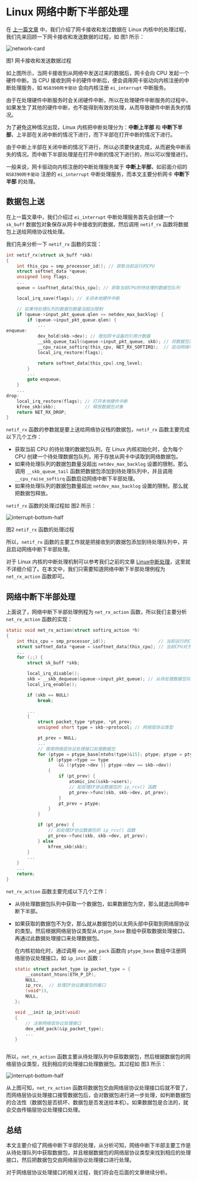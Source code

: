 # Linux 网络中断下半部处理

在 [上一篇文章](https://mp.weixin.qq.com/s/u8PgRcMLbYvOC5oAd_fGPA) 中，我们介绍了网卡接收和发过数据在 Linux 内核中的处理过程，我们先来回顾一下网卡接收和发送数据的过程，如 图1 所示：

![network-card](https://raw.githubusercontent.com/liexusong/understanding-the-linux-networking/master/images/network-card.png)

图1 网卡接收和发送数据过程

如上图所示，当网卡接收到从网络中发送过来的数据后，网卡会向 CPU 发起一个硬件中断。当 CPU 接收到网卡的硬件中断后，便会调用网卡驱动向内核注册的中断处理服务，如 `NS8390网卡驱动` 会向内核注册 `ei_interrupt` 中断服务。

由于在处理硬件中断服务时会关闭硬件中断，所以在处理硬件中断服务的过程中，如果发生了其他的硬件中断，也不能得到有效的处理，从而导致硬件中断丢失的情况。

为了避免这种情况出现，Linux 内核把中断处理分为：**中断上半部** 和 **中断下半部**，上半部在关闭中断的情况下进行，而下半部在打开中断的情况下进行。

由于中断上半部在关闭中断的情况下进行，所以必须要快速完成，从而避免中断丢失的情况。而中断下半部处理是在打开中断的情况下进行的，所以可以慢慢进行。

一般来说，网卡驱动向内核注册的中断处理服务属于 **中断上半部**，如前面介绍的 `NS8390网卡驱动` 注册的 `ei_interrupt` 中断处理服务，而本文主要分析网卡 **中断下半部** 的处理。

## 数据包上送

在上一篇文章中，我们介绍过 `ei_interrupt`  中断处理服务首先会创建一个 `sk_buff` 数据包对象保存从网卡中接收到的数据，然后调用 `netif_rx` 函数将数据包上送给网络协议栈处理。

我们先来分析一下 `netif_rx` 函数的实现：

```c
int netif_rx(struct sk_buff *skb)
{
    int this_cpu = smp_processor_id(); // 获取当前运行的CPU
    struct softnet_data *queue;
    unsigned long flags;
    ...
    queue = &softnet_data[this_cpu]; // 获取当前CPU的待处理的数据包队列

    local_irq_save(flags); // 关闭本地硬件中断

    // 如果待处理队列的数据包数量没超出限制
    if (queue->input_pkt_queue.qlen <= netdev_max_backlog) {
        if (queue->input_pkt_queue.qlen) {
            ...
enqueue:
            dev_hold(skb->dev); // 增加网卡设备的引用计数器
            __skb_queue_tail(&queue->input_pkt_queue, skb); // 将数据包添加到待处理队列中
            __cpu_raise_softirq(this_cpu, NET_RX_SOFTIRQ);  // 启动网络中断下半部处理
            local_irq_restore(flags);

            return softnet_data[this_cpu].cng_level;
        }
        ...
        goto enqueue;
    }
    ...
drop:
    local_irq_restore(flags); // 打开本地硬件中断
    kfree_skb(skb);           // 释放数据包对象
    return NET_RX_DROP;
}
```

`netif_rx` 函数的参数就是要上送给网络协议栈的数据包，`netif_rx` 函数主要完成以下几个工作：

*   获取当前 CPU 的待处理的数据包队列，在 Linux 内核初始化时，会为每个 CPU 创建一个待处理数据包队列，用于存放从网卡中读取到网络数据包。
*   如果待处理队列的数据包数量没超出 `netdev_max_backlog` 设置的限制，那么调用 `__skb_queue_tail` 函数把数据包添加到待处理队列中，并且调用 `__cpu_raise_softirq` 函数启动网络中断下半部处理。
*   如果待处理队列的数据包数量超出 `netdev_max_backlog` 设置的限制，那么就把数据包释放。

`netif_rx` 函数的处理过程如 图2 所示：

![interrupt-bottom-half](https://raw.githubusercontent.com/liexusong/understanding-the-linux-networking/master/images/interrupt-bottom-half.png)

图2 `netif_rx` 函数的处理过程

所以，`netif_rx` 函数的主要工作就是把接收到的数据包添加到待处理队列中，并且启动网络中断下半部处理。

对于 Linux 内核的中断处理机制可以参考我们之前的文章 [Linux中断处理](https://mp.weixin.qq.com/s/oTz15wPgximSOpoSWL_j4Q)，这里就不详细介绍了。在本文中，我们只需要知道网络中断下半部处理例程为 `net_rx_action` 函数即可。

## 网络中断下半部处理

上面说了，网络中断下半部处理例程为 `net_rx_action` 函数，所以我们主要分析 `net_rx_action` 函数的实现：

```c
static void net_rx_action(struct softirq_action *h)
{
    int this_cpu = smp_processor_id();                    // 当前运行的CPU
    struct softnet_data *queue = &softnet_data[this_cpu]; // 当前CPU对于的待处理数据包队列
    ...
    for (;;) {
        struct sk_buff *skb;

        local_irq_disable();
        skb = __skb_dequeue(&queue->input_pkt_queue); // 从待处理数据包队列中获取一个数据包
        local_irq_enable();

        if (skb == NULL)
            break;

        ...
        {
            struct packet_type *ptype, *pt_prev;
            unsigned short type = skb->protocol; // 网络层协议类型

            pt_prev = NULL;
            ...
            // 使用网络层协议处理接口处理数据包
            for (ptype = ptype_base[ntohs(type)&15]; ptype; ptype = ptype->next) {
                if (ptype->type == type
                    && (!ptype->dev || ptype->dev == skb->dev))
                {
                    if (pt_prev) {
                        atomic_inc(&skb->users);
                        // 如处理IP协议数据包的 ip_rcv() 函数
                        pt_prev->func(skb, skb->dev, pt_prev);
                    }
                    pt_prev = ptype;
                }
            }

            if (pt_prev) {
                // 如处理IP协议数据包的 ip_rcv() 函数
                pt_prev->func(skb, skb->dev, pt_prev);
            } else
                kfree_skb(skb);
        }
        ...
    }
    ...
    return;
}
```

`net_rx_action` 函数主要完成以下几个工作：

*   从待处理数据包队列中获取一个数据包，如果数据包为空，那么就退出网络中断下半部。

*   如果获取的数据包不为空，那么就从数据包的以太网头部中获取到网络层协议的类型。然后根据网络层协议类型从 `ptype_base` 数组中获取数据处理接口，再通过此数据处理接口来处理数据包。

    在内核初始化时，通过调用 `dev_add_pack` 函数向 `ptype_base` 数组中注册网络层协议处理接口，如 `ip_init` 函数：

    ```c
    static struct packet_type ip_packet_type = {
        __constant_htons(ETH_P_IP),
        NULL,
        ip_rcv,  // 处理IP协议数据包的接口
        (void*)1,
        NULL,
    };
    
    void __init ip_init(void)
    {
        // 注册网络层协议处理接口
        dev_add_pack(&ip_packet_type);
        ...
    }
    ```

    

    >   ```c
    >   
    >   ```

所以，`net_rx_action` 函数主要从待处理队列中获取数据包，然后根据数据包的网络层协议类型，找到相应的处理接口处理数据包。其过程如 图3 所示：

![interrupt-bottom-half](https://raw.githubusercontent.com/liexusong/understanding-the-linux-networking/master/images/interrupt-bottom-half-2.png)

从上图可知，`net_rx_action` 函数将数据包交由网络层协议处理接口后就不管了，而网络层协议处理接口接管数据包后，会对数据包进行进一步处理，如判断数据包的合法性（数据包是否损坏、数据包是否发送给本机）。如果数据包是合法的，就会交由传输层协议处理接口处理。

## 总结

本文主要介绍了网络中断下半部的处理，从分析可知，网络中断下半部主要工作是从待处理队列中获取数据包，并且根据数据包的网络层协议类型来找到相应的处理接口，然后把数据包交由网络层协议处理接口进行处理。

对于网络层协议处理接口的相关过程，我们将会在后面的文章继续分析。

